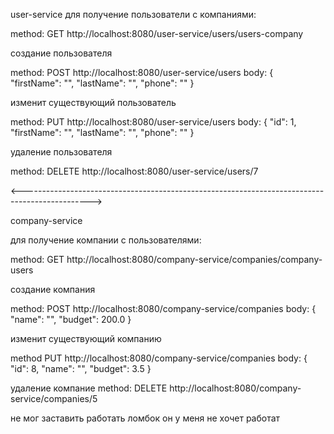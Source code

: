 user-service
для получение пользователи с компаниями:

method: GET
http://localhost:8080/user-service/users/users-company

создание пользователя

method: POST
http://localhost:8080/user-service/users
body:
{
"firstName": "",
"lastName": "",
"phone": ""
}

изменит существующий пользователь

method: PUT
http://localhost:8080/user-service/users
body:
{
"id": 1,
"firstName": "",
"lastName": "",
"phone": ""
}

удаление пользователя

method: DELETE
http://localhost:8080/user-service/users/7

<----------------------------------------------------------------------------------------------->

company-service

для получение компании с пользователями:

method: GET
http://localhost:8080/company-service/companies/company-users

создание компания

method: POST
http://localhost:8080/company-service/companies
body:
{
"name": "",
"budget": 200.0
}

изменит существующий компанию

method PUT
http://localhost:8080/company-service/companies
body:
{
"id": 8,
"name": "",
"budget": 3.5
}

удаление компание
method: DELETE
http://localhost:8080/company-service/companies/5


не мог заставить работать ломбок он у меня не хочет работат


